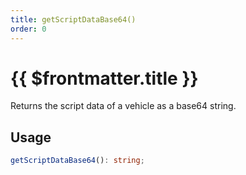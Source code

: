 ```yaml
---
title: getScriptDataBase64()
order: 0
---
```


# {{ $frontmatter.title }}

Returns the script data of a vehicle as a base64 string.

## Usage

```ts
getScriptDataBase64(): string;
```
